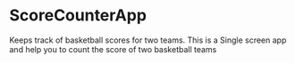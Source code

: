 # ScoreCounterApp
Keeps track of basketball scores for two teams. This is a Single screen app and help you to count the score of two basketball teams
